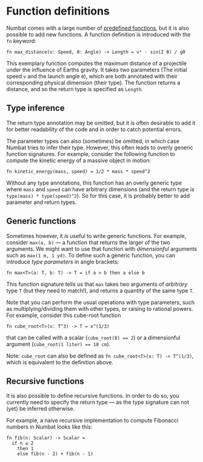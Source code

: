 # Function definitions

Numbat comes with a large number of [predefined functions](./list-functions.md), but
it is also possible to add new functions. A function definition is introduced with
the `fn` keyword:

```nbt
fn max_distance(v: Speed, θ: Angle) -> Length = v² · sin(2 θ) / g0
```

This exemplary function computes the maximum distance of a projectile under the
influence of Earths gravity. It takes two parameters (The initial speed `v` and
the launch angle `θ`), which are both annotated with their corresponding physical dimension (their type). The function returns a distance, and so the return type
is specified as `Length`.

## Type inference

The return type annotation may be omitted, but it is often desirable to add it
for better readability of the code and in order to catch potential errors.

The parameter types can also (sometimes) be omitted, in which case Numbat tries
to infer their type. However, this often leads to overly generic function
signatures. For example, consider the following function to compute the kinetic
energy of a massive object in motion:

```nbt
fn kinetic_energy(mass, speed) = 1/2 * mass * speed^2
```

Without any type annotations, this function has an overly generic type where
`mass` and `speed` can have arbitrary dimensions (and the return type is
`type(mass) * type(speed)^2`). So for this case, it is probably better to add
parameter and return types.

## Generic functions

Sometimes however, it *is* useful to write generic functions. For example, consider
`max(a, b)` — a function that returns the larger of the two arguments. We might
want to use that function with *dimensionful* arguments such as `max(1 m, 1 yd)`.
To define such a generic function, you can introduce *type parameters* in angle
brackets:

```nbt
fn max<T>(a: T, b: T) -> T = if a > b then a else b
```

This function signature tells us that `max` takes two arguments of *arbitrary*
type `T` (but they need to match!), and returns a quantity of the same type `T`.

Note that you can perform the usual operations with type parameters, such as
multiplying/dividing them with other types, or raising to rational powers. For
example, consider this cube-root function

```nbt
fn cube_root<T>(x: T^3) -> T = x^(1/3)
```

that can be called with a scalar (`cube_root(8) == 2`) or a dimensionful
argument (`cube_root(1 liter) == 10 cm`).

Note: `cube_root` can also be defined as `fn cube_root<T>(x: T) -> T^(1/3)`,
which is equivalent to the definition above.

## Recursive functions

It is also possible to define recursive functions. In order to do so, you
currently need to specify the return type — as the type signature can not
(yet) be inferred otherwise.

For example, a naive recursive implementation to compute Fibonacci numbers
in Numbat looks like this:

```nbt
fn fib(n: Scalar) -> Scalar =
  if n ≤ 2
    then 1
    else fib(n - 2) + fib(n - 1)
```
